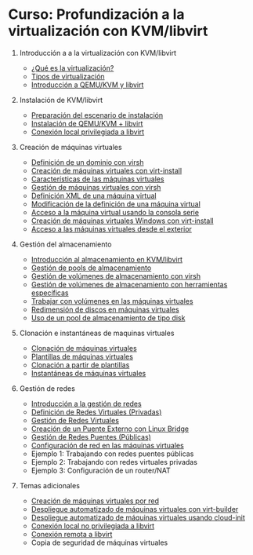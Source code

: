 # Curso: Profundización a la virtualización con KVM/libvirt

1. Introducción a a la virtualización con KVM/libvirt
    * [¿Qué es la virtualización?](contenidos/unidad01/clase1.md)
	* [Tipos de virtualización](contenidos/unidad01/clase2.md)
	* [Introducción a QEMU/KVM y libvirt](contenidos/unidad01/clase3.md)

2. Instalación de KVM/libvirt
    * [Preparación del escenario de instalación](contenidos/unidad02/clase1.md)
    * [Instalación de QEMU/KVM + libvirt](contenidos/unidad02/clase2.md)
    * [Conexión local privilegiada a libvirt](contenidos/unidad02/clase3.md)

3. Creación de máquinas virtuales
    * [Definición de un dominio con virsh](contenidos/unidad03/clase1.md)
    * [Creación de máquinas virtuales con virt-install](contenidos/unidad03/clase2.md)
    * [Características de las máquinas virtuales](contenidos/unidad03/clase3.md)
    * [Gestión de máquinas virtuales con virsh](contenidos/unidad03/clase4.md)
    * [Definición XML de una máquina virtual](contenidos/unidad03/clase5.md)
    * [Modificación de la definición de una máquina virtual](contenidos/unidad03/clase6.md)
    * [Acceso a la máquina virtual usando la consola serie](contenidos/unidad03/clase7.md)
    * [Creación de máquinas virtuales Windows con virt-install](contenidos/unidad03/clase8.md)
    * [Acceso a las máquinas virtuales desde el exterior](contenidos/unidad03/clase9.md)
    

4. Gestión del almacenamiento
    * [Introducción al almacenamiento en KVM/libvirt](contenidos/unidad04/clase1.md)
    * [Gestión de pools de almacenamiento](contenidos/unidad04/clase2.md)
    * [Gestión de volúmenes de almacenamiento con virsh](contenidos/unidad04/clase3.md)
    * [Gestión de volúmenes de almacenamiento con herramientas específicas](contenidos/unidad04/clase4.md)
    * [Trabajar con volúmenes en las máquinas virtuales](contenidos/unidad04/clase5.md)
    * [Redimensión de discos en máquinas virtuales](contenidos/unidad04/clase6.md)
    * [Uso de un pool de almacenamiento de tipo disk](contenidos/unidad04/clase7.md)

5. Clonación e instantáneas de maquinas virtuales
    * [Clonación de máquinas virtuales](contenidos/unidad05/clase1.md)
    * [Plantillas de máquinas virtuales](contenidos/unidad05/clase2.md)
    * [Clonación a partir de plantillas](contenidos/unidad05/clase3.md)
    * [Instantáneas de máquinas virtuales](contenidos/unidad05/clase4.md)

6. Gestión de redes
    * [Introducción a la gestión de redes](contenidos/unidad06/clase1.md)
    * [Definición de Redes Virtuales (Privadas)](contenidos/unidad06/clase2.md)
    * [Gestión de Redes Virtuales](contenidos/unidad06/clase3.md)
    * [Creación de un Puente Externo con Linux Bridge](contenidos/unidad06/clase4.md)
    * [Gestión de Redes Puentes (Públicas)](contenidos/unidad06/clase5.md)
    * [Configuración de red en las máquinas virtuales](contenidos/unidad06/clase6.md)
    * Ejemplo 1: Trabajando con redes puentes públicas
    * Ejemplo 2: Trabajando con redes virtuales privadas
    * Ejemplo 3: Configuración de un router/NAT

7. Temas adicionales
    * [Creación de máquinas virtuales por red](contenidos/unidad07/clase1.md)
    * [Despliegue automatizado de máquinas virtuales con virt-builder](contenidos/unidad07/clase2.md)
    * [Despliegue automatizado de máquinas virtuales usando cloud-init](contenidos/unidad07/clase3.md)
    * [Conexión local no privilegiada a libvirt](contenidos/unidad07/clase4.md)
    * [Conexión remota a libvirt](contenidos/unidad07/clase5.md)
    * Copia de seguridad de máquinas virtuales
    